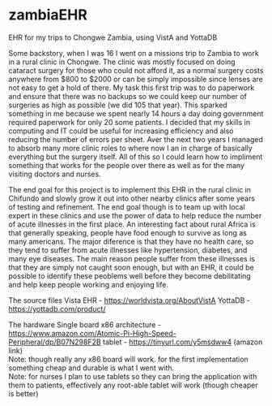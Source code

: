 # zambiaEHR
EHR for my trips to Chongwe Zambia, using VistA and YottaDB

  Some backstory, when I was 16 I went on a missions trip to Zambia to work in a rural clinic in Chongwe. The clinic was mostly focused on doing cataract surgery for
those who could not afford it, as a normal surgery costs anywhere from $800 to $2000 or can be simply impossible since lenses are not easy to get a hold of there.
My task this first trip was to do paperwork and ensure that there was no backups so we could keep our number of surgeries as high as possible (we did 105 that year).
This sparked something in me because we spent nearly 14 hours a day doing government required paperwork for only 20 some patients. I decided that my skills in computing
and IT could be useful for increasing efficiency and also reducing the number of errors per sheet. Aver the next two years I managed to absorb many more clinic roles to 
where now I an in charge of basically everything but the surgery itself. All of this so I could learn how to impliment something that works for the people over there as
well as for the many visiting doctors and nurses.

  The end goal for this project is to implement this EHR in the rural clinic in Chifundo and slowly grow it out into other nearby clinics after some years of testing
and refinement. The end goal though is to team up with local expert in these clinics and use the power of data to help reduce the number of acute illnesses in the first place.
An interesting fact about rural Africa is that generally speaking, people have food enough to survive as long as many americans. The major diference is that they have no
health care, so they tend to suffer from acute illnesses like hypertension, diabetes, and many eye diseases. The main reason people suffer from these illnesses is that
they are simply not caught soon enough, but with an EHR, it could be possible to identify these peoblems well before they become debilitating and help keep people
working and enjoying life.


The source files
Vista EHR - https://worldvista.org/AboutVistA
YottaDB - https://yottadb.com/product/

The hardware
Single board x86 architecture - https://www.amazon.com/Atomic-Pi-High-Speed-Peripheral/dp/B07N298F2B
tablet - https://tinyurl.com/y5msdww4 (amazon link)                                                                                                                       
Note: though really any x86 board will work. for the first implementation something cheap and durable is what I went with.                                                
Note: for nurses I plan to use tablets so they can bring the application with them to patients, effectively any root-able tablet will work (though cheaper is better)
